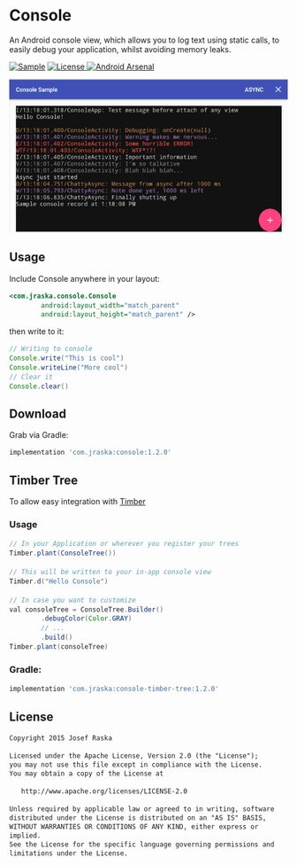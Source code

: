 # Console
An Android console view, which allows you to log text using static calls, to easily debug your application, whilst avoiding memory leaks.

[![Sample](https://img.shields.io/badge/Download-Sample-blue.svg)](https://drive.google.com/file/d/0B0T1YjC17C-rTDBWNDBaSWVhcjg/view?usp=sharing)
[![License](https://img.shields.io/badge/license-Apache%202.0-green.svg) ](https://github.com/jraska/Console/blob/master/LICENSE)
[![Android Arsenal](https://img.shields.io/badge/Android%20Arsenal-Console-green.svg?style=true)](https://android-arsenal.com/details/1/3948)

![](images/sample_screen.png)

## Usage

Include Console anywhere in your layout:

```xml
<com.jraska.console.Console
        android:layout_width="match_parent"
        android:layout_height="match_parent" />
```

then write to it:

```java
// Writing to console
Console.write("This is cool")
Console.writeLine("More cool")
// Clear it
Console.clear()
```

## Download

Grab via Gradle: 
```groovy
implementation 'com.jraska:console:1.2.0'
```

## Timber Tree
To allow easy integration with [Timber]

### Usage
```java
// In your Application or wherever you register your trees
Timber.plant(ConsoleTree())

// This will be written to your in-app console view
Timber.d("Hello Console")

// In case you want to customize
val consoleTree = ConsoleTree.Builder()
        .debugColor(Color.GRAY)
        // ...
        .build()
Timber.plant(consoleTree)
```

### Gradle: 
```groovy
implementation 'com.jraska:console-timber-tree:1.2.0'
```

## License

    Copyright 2015 Josef Raska

    Licensed under the Apache License, Version 2.0 (the "License");
    you may not use this file except in compliance with the License.
    You may obtain a copy of the License at

       http://www.apache.org/licenses/LICENSE-2.0

    Unless required by applicable law or agreed to in writing, software
    distributed under the License is distributed on an "AS IS" BASIS,
    WITHOUT WARRANTIES OR CONDITIONS OF ANY KIND, either express or implied.
    See the License for the specific language governing permissions and
    limitations under the License.

[Timber]: https://github.com/JakeWharton/timber
